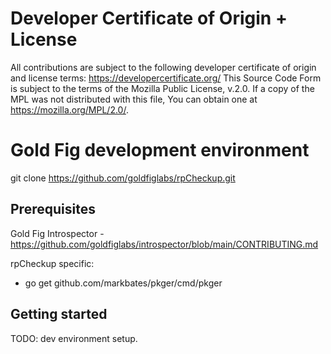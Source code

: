 # Developer Certificate of Origin + License

All contributions are subject to the following developer certificate of origin and license terms: https://developercertificate.org/ This Source Code Form is subject to the terms of the Mozilla Public License, v.2.0. If a copy of the MPL was not distributed with this file, You can obtain one at https://mozilla.org/MPL/2.0/.

# Gold Fig development environment

git clone https://github.com/goldfiglabs/rpCheckup.git

## Prerequisites

Gold Fig Introspector - https://github.com/goldfiglabs/introspector/blob/main/CONTRIBUTING.md

rpCheckup specific:

* go get github.com/markbates/pkger/cmd/pkger

## Getting started

TODO: dev environment setup.
